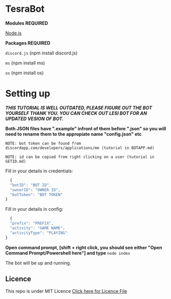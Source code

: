 # TesraBot

**Modules REQUIRED**

[Node.js](www.nodejs.org)

**Packages REQUIRED**

`discord.js` (npm install discord.js)

`ms` (npm install ms)

`os` (npm install os)

# Setting up

***THIS TUTORIAL IS WELL OUTDATED, PLEASE FIGURE OUT THE BOT YOURSELF THANK YOU. YOU CAN CHECK OUT LESI BOT FOR AN UPDATED VESION OF BOT.***

**Both JSON files have ".example" infront of them before ".json" so you will need to rename them to the appropiate name "config.json" etc**

`NOTE: bot token can be found from discordapp.com/developers/applications/me (tutorial in BOTAPP.md)`

`NOTE: id can be copied from right clicking on a user (tutorial in GETID.md)`

Fill in your details in credentials:
```js
  {
  "botID": "BOT ID",
  "ownerID": "OWNER ID",
  "botToken": "BOT TOKEN"
}
```
Fill in your details in config: 
```js
  {
  "prefix": "PREFIX",
  "activity": "GAME NAME",
  "activityType": "PLAYING"
}
```
  
**Open command prompt, [shift + right click, you should see either "Open Command Prompt/Powershell here"] and type** ```node index```

The bot will be up and running.

## Licence
This repo is under MIT Licence [Click here for Licence File](https://github.com/faultyx/TesraBot/blob/master/LICENCE)
